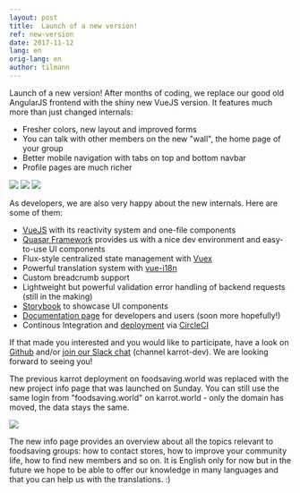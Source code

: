 ```yaml
---
layout: post
title:  Launch of a new version!
ref: new-version
date: 2017-11-12
lang: en
orig-lang: en
author: tilmann
---
```


Launch of a new version! After months of coding, we replace our good old AngularJS frontend with the shiny new VueJS version. It features much more than just changed internals:

- Fresher colors, new layout and improved forms
- You can talk with other members on the new "wall", the home page of your group
- Better mobile navigation with tabs on top and bottom navbar
- Profile pages are much richer

![](karrot-wall.png)
![](karrot-mobile.png)
![](karrot-profile.png)

As developers, we are also very happy about the new internals. Here are some of them:

- [VueJS](http://vuejs.org/) with its reactivity system and one-file components
- [Quasar Framework](http://quasar-framework.org/) provides us with a nice dev environment and easy-to-use UI components
- Flux-style centralized state management with [Vuex](https://vuex.vuejs.org/en/intro.html)
- Powerful translation system with [vue-i18n](https://github.com/kazupon/vue-i18n)
- Custom breadcrumb support
- Lightweight but powerful validation error handling of backend requests (still in the making)
- [Storybook](http://storybook.karrot.world/) to showcase UI components
- [Documentation page](http://docs.karrot.world/) for developers and users (soon more hopefully!)
- Continous Integration and [deployment](http://dev.karrot.world/) via [CircleCI](https://circleci.com/gh/yunity/karrot-frontend)

If that made you interested and you would like to participate, have a look on [Github](https://github.com/yunity/karrot-frontend) and/or [join our Slack chat](https://slackin.yunity.org) (channel karrot-dev). We are looking forward to seeing you!

The previous karrot deployment on foodsaving.world was replaced with the new project info page that was launched on Sunday. You can still use the same login from "foodsaving.world" on karrot.world - only the domain has moved, the data stays the same.

![](fsww.png)

The new info page provides an overview about all the topics relevant to foodsaving groups: how to contact stores, how to improve your community life, how to find new members and so on. It is English only for now but in the future we hope to be able to offer our knowledge in many languages and that you can help us with the translations. :)
